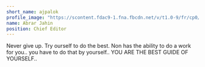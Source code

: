 ```yaml
---
short_name: ajpalok
profile_image: "https://scontent.fdac9-1.fna.fbcdn.net/v/t1.0-9/fr/cp0/e15/q65/90235943_650878995688065_1210393759074746368_n.jpg?_nc_cat=105&_nc_sid=85a577&efg=eyJpIjoiYiJ9&_nc_ohc=o3vHTjJ0RGwAX_fvEJH&_nc_ht=scontent.fdac9-1.fna&_nc_tp=14&oh=765f5166c0964b63c6c35328c827bb33&oe=5EBC06BA"
name: Abrar Jahin
position: Chief Editor
---
```


Never give up. Try ourself to do the best. Non has the ability to do a work for you.. you have to do that by yourself.. YOU ARE THE BEST GUIDE OF YOURSELF.. 
